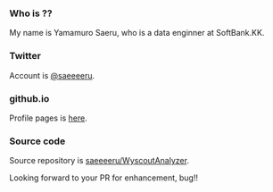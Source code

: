 ### Who is ??
My name is Yamamuro Saeru, who is a data enginner at SoftBank.KK.

### Twitter
Account is [@saeeeeru](https://twitter.com/saeeeeru).

### github.io
Profile pages is [here](https://saeeeeru.github.io/).

### Source code
Source repository is [saeeeeru/WyscoutAnalyzer](https://github.com/saeeeeru/WyscoutAnalyzer).

Looking forward to your PR for enhancement, bug!!